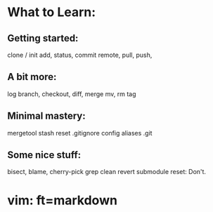 





What to Learn:
==============

Getting started:
----------------
clone / init
add, status, commit
remote, pull, push, 

A bit more:
-----------
log
branch, checkout, diff, merge
mv, rm
tag

Minimal mastery:
----------------
mergetool
stash
reset
.gitignore
config
aliases
.git

Some nice stuff:
----------------
bisect, blame, cherry-pick
grep 
clean
revert
submodule
reset: Don't.






























# vim: ft=markdown

